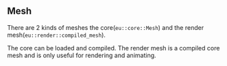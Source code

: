 ## Mesh
There are 2 kinds of meshes the core(`eu::core::Mesh`) and the render mesh(`eu::render::compiled_mesh`).

The core can be loaded and compiled. The render mesh is a compiled core mesh and is only useful for rendering and animating.

